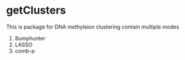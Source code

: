 # getClusters
This is package for DNA methylaion clustering 
contain multiple modes 
1) Bumphunter
2) LASSO
3) comb-p
